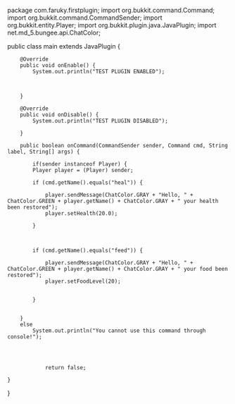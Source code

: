 package com.faruky.firstplugin;
import org.bukkit.command.Command;
import org.bukkit.command.CommandSender;
import org.bukkit.entity.Player;
import org.bukkit.plugin.java.JavaPlugin;
import net.md_5.bungee.api.ChatColor;

public class main extends JavaPlugin {
	
	
	    
	    @Override
	    public void onEnable() {
	        System.out.println("TEST PLUGIN ENABLED");
	        

	        
	    }
	    
	    @Override
	    public void onDisable() {
	        System.out.println("TEST PLUGIN DISABLED");
	        
	    }
	    
	    public boolean onCommand(CommandSender sender, Command cmd, String label, String[] args) {
			
	    	if(sender instanceof Player) {
	    	Player player = (Player) sender;

	    	if (cmd.getName().equals("heal")) {	
	    		
	    		player.sendMessage(ChatColor.GRAY + "Hello, " + ChatColor.GREEN + player.getName() + ChatColor.GRAY + " your health been restored");
	    		player.setHealth(20.0);
	    		
	    	}
	    			
	    			
	    	
	    	if (cmd.getName().equals("feed")) {	
				
	    		player.sendMessage(ChatColor.GRAY + "Hello, " + ChatColor.GREEN + player.getName() + ChatColor.GRAY + " your food been restored");
	    		player.setFoodLevel(20);
	    			 
	    			
	    	}
	    	  
	    	
	    } 
	    else 
    		System.out.println("You cannot use this command through console!");

    		
	    	

		    	return false;
	    		
	}
	    	
	    	
	    	
}
	
